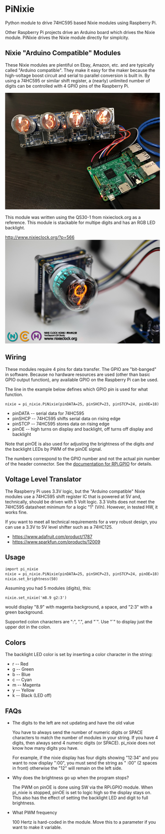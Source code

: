 # PiNixie
Python module to drive 74HC595 based Nixie modules using Raspberry Pi.

Other Raspberry Pi projects drive an Arduino board which drives the Nixie module. PiNixie drives the Nixie module directly for simplcity.

## Nixie "Arduino Compatible" Modules

These Nixie modules are plentiful on Ebay, Amazon, etc. and are typically called "Arduino compatible". They make it easy for the maker because the high-voltage boost circuit and serial to parallel conversion is built in. By using a 74HC595 or similar shift register, a (nearly) unlimited number of digits can be controlled with 4 GPIO pins of the Raspberry Pi.

![PiNixie](PiNixie.jpg  "PiNixie")

This module was written using the QS30-1 from nixieclock.org as a reference. This module is stackable for multipe digits and has an RGB LED backlight.

http://www.nixieclock.org/?p=566
![Nixie Module](QS30-1%20Nixie%20Module%20for%20Arduino%20v2.jpg  "Nixie Module")

## Wiring

These modules require 4 pins for data transfer. The GPIO are "bit-banged" in software. Because no hardware resources are used (other than basic GPIO output function), any available GPIO on the Raspberry Pi can be used.

The line in the example below defines which GPIO pin is used for what function.

    nixie = pi_nixie.PiNixie(pinDATA=25, pinSHCP=23, pinSTCP=24, pinOE=18)

  * pinDATA -- serial data for 74HC595
  * pinSHCP -- 74HC595 shifts serial data on rising edge
  * pinSTCP -- 74HC595 stores data on rising edge
  * pinOE -- high turns on display and backlight, off turns off display and backlight
  
Note that pinOE is also used for adjusting the brightness of the digits *and* the backlight LEDs by PWM of the pinOE signal.

The numbers correspond to the GPIO number and not the actual pin number of the header connector. See the [documentation for RPi.GPIO](https://sourceforge.net/p/raspberry-gpio-python/wiki/BasicUsage/) for details.  


## Voltage Level Translator

The Raspberry Pi uses 3.3V logic, but the "Arduino compatible" Nixie modules use a 74HC595 shift register IC that is powered at 5V and, technically, should be driven with 5 Volt logic. 3.3 Volts does not meet the 74HC595 datasheet minimum for a logic "1" (Vih). However, in tested HW, it works fine.

If you want to meet all technical requirements for a very robust design, you can use a 3.3V to 5V level shifter such as a 74HC125.

  * https://www.adafruit.com/product/1787
  * https://www.sparkfun.com/products/12009



## Usage

    import pi_nixie
    nixie = pi_nixie.PiNixie(pinDATA=25, pinSHCP=23, pinSTCP=24, pinOE=18)
    nixie.set_brightness(50)

Assuming you had 5 modules (digits), this:

    nixie.set_nixie('m8.9 g2:3')

would display "8.9" with magenta background, a space, and "2:3" with a green background.

Supported colon characters are ":", ".", and "\`". Use "\`" to display just the upper dot in the colon.

## Colors

The backlight LED color is set by inserting a color character in the string:

  * r -- Red
  * g -- Green
  * b -- Blue
  * c -- Cyan
  * m -- Magenta
  * y -- Yellow
  * k -- Black (LED off)
  
## FAQs

* The digits to the left are not updating and have the old value

    You have to always send the number of numeric digits or SPACE characters to match the number of modules in your string. If you have 4 digits, then always send 4 numeric digits (or SPACE). pi_nixie does not know how many digits you have.
    
    For example, if the nixie display has four digits showing "12:34" and you want to now display ":00", you must send the string as "  :00" (2 spaces in front) otherwise the "12" will remain on the left side.

* Why does the brightness go up when the program stops?

    The PWM on pinOE is done using SW via the RPi.GPIO module. When pi_nixie is stopped, pinOE is set to logic high so the display stays on. This also has the effect of setting the backlight LED and digit to full brightness.
  
* What PWM frequency
   
    100 Hertz is hard-coded in the module. Move this to a parameter if you want to make it variable.

